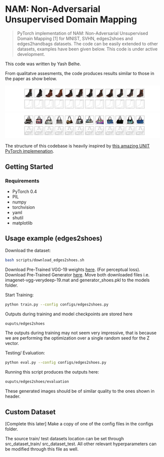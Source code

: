 # NAM: Non-Adversarial Unsupervised Domain Mapping
> PyTorch implementation of NAM: Non-Adversarial Unsupervised Domain Mapping [1] for MNIST, SVHN, edges2shoes and edges2handbags datasets. The code can be easily extended to other datasets, examples have been given below. This code is under active development.

This code was written by Yash Belhe.

From qualitatve assesments, the code produces results similar to those in the paper as show below.

![Edges2Shoes](sample_images/edges2shoes.png)
![Edges2Handbags](sample_images/edges2handbags.png)

The structure of this codebase is heavily inspired by [this amazing UNIT PyTorch implemenation](https://github.com/mingyuliutw/UNIT).

## Getting  Started
### Requirements

* PyTorch 0.4
* PIL
* numpy
* torchvision
* yaml
* shutil
* matplotlib

## Usage example (edges2shoes)

Download the dataset:

```sh
bash scripts/download_edges2shoes.sh
```

Download Pre-Trained VGG-19 weights [here](http://www.vlfeat.org/matconvnet/models/imagenet-vgg-verydeep-19.mat "imagenet-vgg-verydeep-19.mat"). (For perceptual loss).
Download Pre-Trained Generator [here](https://drive.google.com/open?id=16XVS2B86o1lyrYeol533lhkO_1upgcrm "generator_shoes.pkl").
Move both downloaded files i.e. imagenet-vgg-verydeep-19.mat and generator_shoes.pkl to the models folder.

Start Training:
```sh
python train.py --config configs/edges2shoes.py
```

Outputs during training and model checkpoints are stored here 
```sh
ouputs/edges2shoes
```

The outputs during training may not seem very impressive, that is because we are performing the optimization over a single random seed for the Z vector.

Testing/ Evaluation:
```sh
python eval.py --config configs/edges2shoes.py
```

Running this script produces the outputs here:
```sh
ouputs/edges2shoes/evaluation
```
These generated images should be of similar quality to the ones shown in header.

## Custom Dataset

[Complete this later]
Make a copy of one of the config files in the configs folder.

The source train/ test datasets location can be set through src_dataset_train/ src_dataset_test.
All other relevant hyperparameters can be modified through this file as well. 